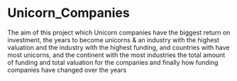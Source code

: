 # Unicorn_Companies
The aim of this project which Unicorn companies have the biggest return on investment, the years to become unicorns &
an industry with the highest valuation and the industry with the highest funding, and countries with have most unicorns, 
and the continent with the most industries the total amount of funding and total valuation for the companies and finally
how funding companies have changed over the years
